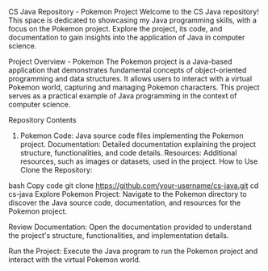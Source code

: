 
CS Java Repository - Pokemon Project
Welcome to the CS Java repository! This space is dedicated to showcasing my Java programming skills, with a focus on the Pokemon project. Explore the project, its code, and documentation to gain insights into the application of Java in computer science.

Project Overview - Pokemon
The Pokemon project is a Java-based application that demonstrates fundamental concepts of object-oriented programming and data structures. It allows users to interact with a virtual Pokemon world, capturing and managing Pokemon characters. This project serves as a practical example of Java programming in the context of computer science.

Repository Contents
1. Pokemon
Code: Java source code files implementing the Pokemon project.
Documentation: Detailed documentation explaining the project structure, functionalities, and code details.
Resources: Additional resources, such as images or datasets, used in the project.
How to Use
Clone the Repository:

bash
Copy code
git clone https://github.com/your-username/cs-java.git
cd cs-java
Explore Pokemon Project:
Navigate to the Pokemon directory to discover the Java source code, documentation, and resources for the Pokemon project.

Review Documentation:
Open the documentation provided to understand the project's structure, functionalities, and implementation details.

Run the Project:
Execute the Java program to run the Pokemon project and interact with the virtual Pokemon world.
